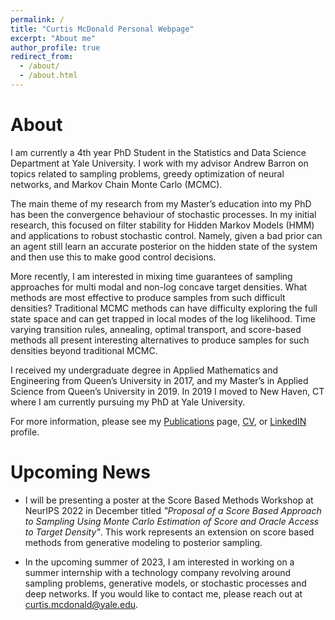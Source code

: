 ```yaml
---
permalink: /
title: "Curtis McDonald Personal Webpage"
excerpt: "About me"
author_profile: true
redirect_from: 
  - /about/
  - /about.html
---
```


# About

I am currently a 4th year PhD Student in the Statistics and Data Science Department at Yale University. I work with my advisor Andrew Barron on topics related to sampling problems, greedy optimization of neural networks, and Markov Chain Monte Carlo (MCMC).

The main theme of my research from my Master’s education into my PhD has been the convergence behaviour of stochastic processes. In my initial research, this focused on filter stability for Hidden Markov Models (HMM) and applications to robust stochastic control. Namely, given a bad prior can an agent still learn an accurate posterior on the hidden state of the system and then use this to make good control decisions.

More recently, I am interested in mixing time guarantees of sampling approaches for multi modal and non-log concave target densities. What methods are most effective to produce samples from such difficult densities? Traditional MCMC methods can have difficulty exploring the full state space and can get trapped in local modes of the log likelihood. Time varying transition rules, annealing, optimal transport, and score-based methods all present interesting alternatives to produce samples for such densities beyond traditional MCMC.

I received my undergraduate degree in Applied Mathematics and Engineering from Queen’s University in 2017, and my Master’s in Applied Science from Queen’s University in 2019. In 2019 I moved to New Haven, CT where I am currently pursuing my PhD at Yale University. 

For more information, please see my [Publications](https://cmcdonald-1.github.io/publications/) page, [CV](https://cmcdonald-1.github.io/assets/pdf/CV_2022.pdf), or [LinkedIN](https://www.linkedin.com/in/curtis-mcdonald-010a63254/) profile.

# Upcoming News

* I will be presenting a poster at the Score Based Methods Workshop at NeurIPS 2022 in December titled *"Proposal of a Score Based Approach to Sampling Using Monte Carlo Estimation of Score and Oracle Access to Target Density"*. This work represents an extension on score based methods from generative modeling to posterior sampling.

* In the upcoming summer of 2023, I am interested in working on a summer internship with a technology company revolving around sampling problems, generative models, or stochastic processes and deep networks. If you would like to contact me, please reach out at curtis.mcdonald@yale.edu.



